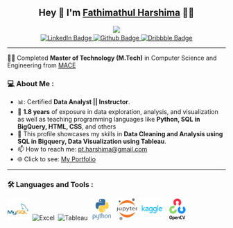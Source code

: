 ###                                            <h2 align = "center"> Hey 👋 I'm [Fathimathul Harshima](https://github.com/harshima-pt) 👨‍💻 </h1>


<div id="header" align="center">
  <img src="https://cdn.dribbble.com/users/2514124/screenshots/5439070/girl_3.gif" width="250"/>
</div>
<div id="badges" align ="center">
  <a href="www.linkedin.com/in/harshima-pt">
    <img src="https://img.shields.io/badge/LinkedIn-blue?style=for-the-badge&logo=linkedin&logoColor=white" alt="LinkedIn Badge"/>
  </a>
  <a href="https://github.com/harshima-pt">
    <img src="https://img.shields.io/badge/GitHub-red?style=for-the-badge&logo=github&logoColor=white" alt="Github Badge"/>
  </a>
  <a href="https://sites.google.com/view/harshima-pt/home">
    <img src="https://img.shields.io/badge/Website-blue?style=for-the-badge&logo=Dribbble&logoColor=white" alt="Dribbble Badge"/>
  </a>
 <!--- <br>
  <img src="https://komarev.com/ghpvc/?username=harshima-pt&style=flat-square&color=blue" alt=""/>--->
</div>

---
👩‍🎓 Completed **Master of Technology (M.Tech)** in Computer Science and Engineering from [MACE](https://www.mace.ac.in/)


### 💻 About Me :

- 📊: Certified **Data Analyst || Instructor**.
- 👀 **1.8 years** of exposure in data exploration, analysis, and visualization as well as teaching programming languages like **Python, SQL in BigQuery, HTML, CSS**, and others 
- 🌱 This profile showcases my skills in **Data Cleaning and Analysis using SQL in Bigquery, Data Visualization using Tableau**.
- 📫 How to reach me: pt.harshima@gmail.com
- 🌐 Click to see: [My Portfolio](https://sites.google.com/view/harshima-pt/home)
---

### :hammer_and_wrench: Languages and Tools :
<div>
 <img src="https://github.com/devicons/devicon/blob/master/icons/mysql/mysql-original-wordmark.svg" title="MySQL"  alt="MySQL" width="50" height="50"/>&nbsp;
  <img src="https://github.com/sempostma/office365-icons/blob/master/png/1024/excel.png" title="Excel" alt="Excel" width="50" height="50"/>&nbsp;
  <img src="https://cdn.worldvectorlogo.com/logos/tableau-software.svg" title="Tableau" alt="Tableau" width="50" height="50"/>&nbsp;
  <img src="https://github.com/devicons/devicon/blob/master/icons/python/python-original-wordmark.svg" title="Python" alt="Python" width="50" height="50"/>&nbsp;
   <img src="https://github.com/devicons/devicon/blob/master/icons/jupyter/jupyter-original-wordmark.svg" title="Jupyter" alt="Jupyter" width="50" height="50"/>&nbsp;
  <img src="https://github.com/devicons/devicon/blob/master/icons/kaggle/kaggle-original-wordmark.svg" title="Kaggle" alt="Kaggle" width="50" height="50"/>&nbsp;
  <img src="https://github.com/devicons/devicon/blob/master/icons/opencv/opencv-original-wordmark.svg" title="OpenCV" alt="OpenCV" width="50" height="50"/>&nbsp;
  
